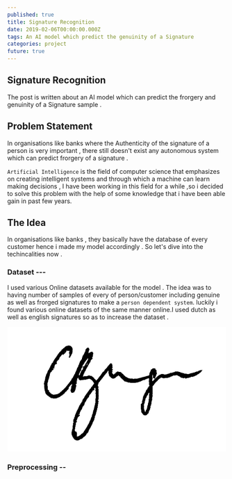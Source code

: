 ```yaml
---
published: true
title: Signature Recognition
date: 2019-02-06T00:00:00.000Z
tags: An AI model which predict the genuinity of a Signature
categories: project
future: true
---
```

## Signature Recognition
The post is written about an AI model which can predict the frorgery and  genuinity of a Signature sample . <br>

## Problem Statement
In organisations like banks where the Authenticity of the signature of a person is very important , there still doesn't exist any autonomous system which can predict frorgery of a signature .

`Artificial Intelligence` is the field of computer science that emphasizes on creating intelligent systems and through which
a machine can learn making decisions , I have been working in this field for a while ,so i decided to solve this problem with the help of some knowledge that i have been able gain in past few years.

## The Idea



In organisations like banks , they basically have the database of every customer hence i made my model accordingly .
So let's dive into the techincalities now .
### Dataset ---
I used various Online datasets available for the model . The idea was to having number of samples of every of person/customer including genuine as well as frorged signatures to make a `person dependent system`.
luckily i found various online datasets of the same manner online.I used dutch as well as english signatures so as to increase the dataset .

![genuine](https://github.com/piyush-98/piyush-98.github.io/blob/master/photos/gen.png)

### Preprocessing --
